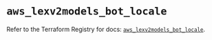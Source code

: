 # `aws_lexv2models_bot_locale`

Refer to the Terraform Registry for docs: [`aws_lexv2models_bot_locale`](https://registry.terraform.io/providers/hashicorp/aws/6.7.0/docs/resources/lexv2models_bot_locale).

